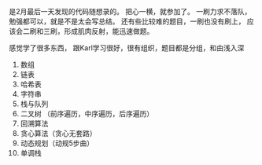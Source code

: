是2月最后一天发现的代码随想录的。 把心一横，就参加了。  一刷力求不落队，勉强都可以，就是不是太会写总结。 还有些比较难的题目，一刷也没有刷上，
应该会二刷和三刷，形成肌肉反射，能迅速做题。 

感觉学了很多东西， 跟Karl学习很好，很有组织，题目都是分组，和由浅入深

1. 数组
2. 链表
3. 哈希表
4. 字符串
5. 栈与队列
6. 二叉树 （前序遍历，中序遍历，后序遍历）
7. 回溯算法
8. 贪心算法（贪心无套路）
9. 动态规划（动规5步曲）
10. 单调栈



